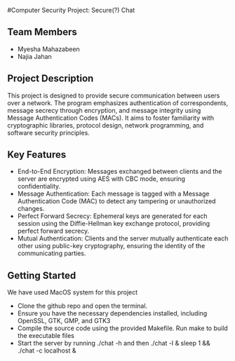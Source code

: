 #Computer Security Project: Secure(?) Chat

## Team Members

- Myesha Mahazabeen
- Najia Jahan

## Project Description
This project is designed to provide secure communication between users over a network. The program emphasizes authentication of correspondents, message secrecy through encryption, and message integrity using Message Authentication Codes (MACs). 
It aims to foster familiarity with cryptographic libraries, protocol design, network programming, and software security principles.

## Key Features

- End-to-End Encryption: Messages exchanged between clients and the server are encrypted using AES with CBC mode, ensuring confidentiality.
- Message Authentication: Each message is tagged with a Message Authentication Code (MAC) to detect any tampering or unauthorized changes.
- Perfect Forward Secrecy: Ephemeral keys are generated for each session using the Diffie-Hellman key exchange protocol, providing perfect forward secrecy.
- Mutual Authentication: Clients and the server mutually authenticate each other using public-key cryptography, ensuring the identity of the communicating parties.

## Getting Started

We have used MacOS system for this project

- Clone the github repo and open the terminal.
- Ensure you have the necessary dependencies installed, including OpenSSL, GTK, GMP, and GTK3
- Compile the source code using the provided Makefile. Run make to build the executable files
- Start the server by running ./chat -h and then ./chat -l & sleep 1 && ./chat -c localhost &
